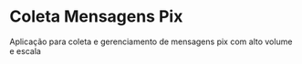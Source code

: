 # Coleta Mensagens Pix
Aplicação para coleta e gerenciamento de mensagens pix com alto volume e escala
